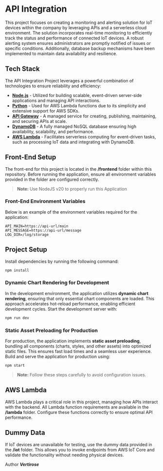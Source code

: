 # API Integration

This project focuses on creating a monitoring and alerting solution for IoT devices within the company by leveraging APIs and a serverless cloud environment. The solution incorporates real-time monitoring to efficiently track the status and performance of connected IoT devices. A robust alerting system ensures administrators are promptly notified of issues or specific conditions. Additionally, database backup mechanisms have been implemented to maintain data availability and resilience.

## Tech Stack

The API Integration Project leverages a powerful combination of technologies to ensure reliability and efficiency:

- **[Node.js](https://nodejs.org/)** - Utilized for building scalable, event-driven server-side applications and managing API interactions.
- **[Python](https://www.python.org/)** - Used for AWS Lambda functions due to its simplicity and extensive support for AWS SDKs.
- **[API Gateway](https://aws.amazon.com/api-gateway/)** - A managed service for creating, publishing, maintaining, and securing APIs at scale.
- **[DynamoDB](https://aws.amazon.com/dynamodb/)** - A fully managed NoSQL database ensuring high availability, scalability, and performance.
- **[AWS Lambda](https://aws.amazon.com/lambda/)** - Facilitates serverless computing for event-driven tasks, such as processing IoT data and integrating with DynamoDB.

## Front-End Setup

The front-end for this project is located in the **/frontend** folder within this repository. Before running the application, ensure all environment variables provided in the folder are configured correctly.

> **Note:** Use NodeJS v20 to properly run this Application 

### Front-End Environment Variables

Below is an example of the environment variables required for the application:

```env
API_MAIN=https://api-url/main
API_MESSAGE=https://api-url/message
LOG_DIR=/log/storage
```

## Project Setup

Install dependencies by running the following command:

```bash
npm install
```

### Dynamic Chart Rendering for Development

In the development environment, the application utilizes **dynamic chart rendering**, ensuring that only essential chart components are loaded. This approach accelerates hot-reload performance, enabling efficient development cycles. Start the development server with:

```bash
npm run dev
```

### Static Asset Preloading for Production

For production, the application implements **static asset preloading**, bundling all components (charts, styles, and other assets) into optimized static files. This ensures fast load times and a seamless user experience. Build and serve the application for production using:

```bash
npm start
```

> **Note:** Follow these steps carefully to avoid configuration issues.

## AWS Lambda

AWS Lambda plays a critical role in this project, managing how APIs interact with the backend. All Lambda function requirements are available in the **/lambda** folder. Configure these functions correctly to ensure optimal API performance.

## Dummy Data

If IoT devices are unavailable for testing, use the dummy data provided in the **/iot** folder. This allows you to invoke endpoints from AWS IoT Core and validate the functionality without needing physical devices.

Author **_Vertirose_**
